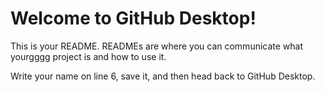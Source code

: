 # Welcome to GitHub Desktop!

This is your README. READMEs are where you can communicate what yourgggg project is and how to use it.

Write your name on line 6, save it, and then head back to GitHub Desktop.
